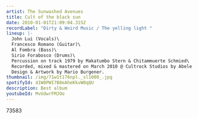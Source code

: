 ```yaml
---
artist: The Sunwashed Avenues
title: Cult of the black sun
date: 2010-01-01T21:09:04.315Z
recordLabel: "Dirty & Weird Music / The yelling light "
lineup: |-
  John Lui (Vocals)\
  Francesco Romano (Guitar)\
  Al Fombra (Bass)\
  Sirio Forabosco (Drums)\
  Percussion on track 1979 by Makatumbo Stern & Chitammuerte Schmied\
  Recorded, mixed & mastered on March 2010 @ Cultrock Studios by Abele Franzé.\
  Design & Artwork by Mario Burgener.
thumbnail: /img/71w1t176npl._sl1000_.jpg
spotifyId: 4IW0PWI7B8eAheKkvW0qQU
description: Best album
youtubeId: MvUdwrFMJOo
---
```

73583